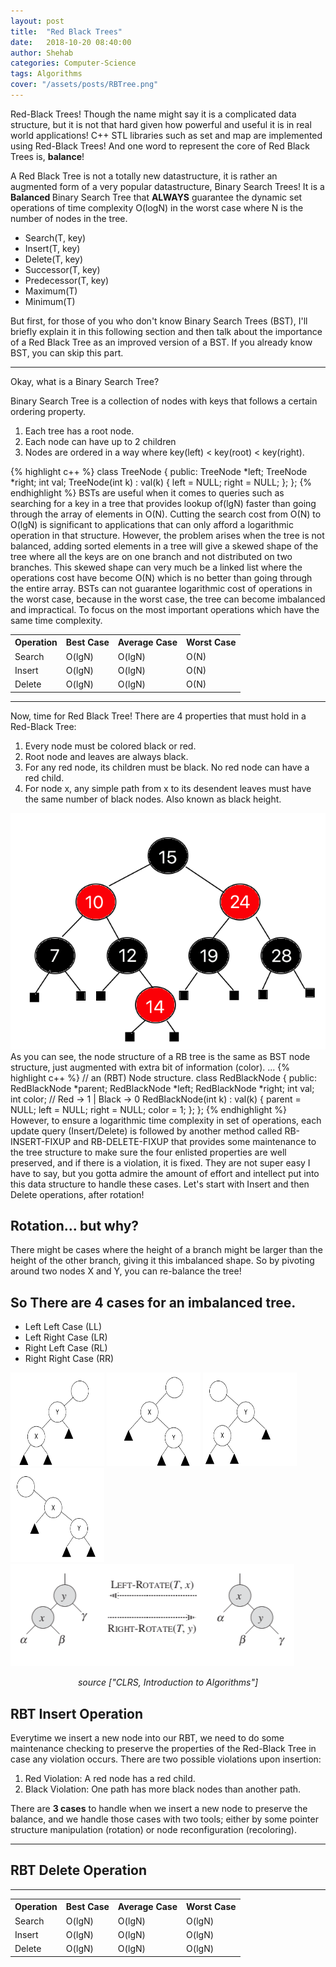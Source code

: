 ```yaml
---
layout: post
title:  "Red Black Trees"
date:   2018-10-20 08:40:00
author: Shehab
categories: Computer-Science
tags: Algorithms
cover: "/assets/posts/RBTree.png"
---
```


Red-Black Trees! Though the name might say it is a complicated data structure, but it is not that hard given how powerful and useful it is in real world applications! C++ STL libraries such as set and map are implemented using Red-Black Trees! And one word to represent the core of Red Black Trees is, <strong>balance</strong>!

A Red Black Tree is not a totally new datastructure, it is rather an augmented form of a very popular datastructure, Binary Search Trees! It is a <strong> Balanced </strong> Binary Search Tree that <strong>ALWAYS</strong> guarantee the dynamic set operations of time complexity O(logN) in the worst case where N is the number of nodes in the tree.
<ul>
	<li> Search(T, key)</li>
	<li> Insert(T, key)</li>
	<li> Delete(T, key)</li>
	<li> Successor(T, key)</li>
	<li> Predecessor(T, key)</li>
	<li> Maximum(T)</li>
	<li> Minimum(T)</li>
</ul>

But first, for those of you who don't know Binary Search Trees (BST), I'll briefly explain it in this following section and then talk about the importance of a Red Black Tree as an improved version of a BST. If you already know BST, you can skip this part. 

<hr> 

Okay, what is a Binary Search Tree?

Binary Search Tree is a collection of nodes with keys that follows a certain ordering property. 
<ol>
	<li>Each tree has a root node.</li>
	<li>Each node can have up to 2 children</li>
	<li>Nodes are ordered in a way where key(left) < key(root) < key(right).</li>
</ol>

{% highlight c++ %}
class TreeNode {
public:
	TreeNode *left;
	TreeNode *right;
	int val;
	TreeNode(int k) : val(k) {
		left = NULL;
		right = NULL;
	}; 
};
{% endhighlight %}
BSTs are useful when it comes to queries such as searching for a key in a tree that provides lookup of(lgN) faster than going through the array of elements in O(N). Cutting the search cost from O(N) to O(lgN) is significant to applications that can only afford a logarithmic operation in that structure. 
However, the problem arises when the tree is not balanced, adding sorted elements in a tree will give a skewed shape of the tree where all the keys are on one branch and not distributed on two branches. This skewed shape can very much be a linked list where the operations cost have become O(N) which is no better than going through the entire array. BSTs can not guarantee logarithmic cost of operations in the worst case, because in the worst case, the tree can become imbalanced and impractical. 
To focus on the most important operations which have the same time complexity. 
<table cellpadding="0" cellspacing="0">
	<tr>
		<th>Operation</th><th>Best Case</th><th>Average Case</th><th>Worst Case</th>
	</tr>
	<tr>
		<td>Search</td><td>O(lgN)</td><td>O(lgN)</td><td>O(N)</td>
	</tr>
	<tr>
		<td>Insert</td><td>O(lgN)</td><td>O(lgN)</td><td>O(N)</td>
	</tr>
	<tr>
		<td>Delete</td><td>O(lgN)</td><td>O(lgN)</td><td>O(N)</td>
	</tr>
</table>
<hr>
Now, time for Red Black Tree!
There are 4 properties that must hold in a Red-Black Tree:
<ol>
<li>Every node must be colored black or red.</li>
<li>Root node and leaves are always black.</li>
<li>For any red node, its children must be black. No red node can have a red child.</li>
<li>For node x, any simple path from x to its desendent leaves must have the same number of black nodes. Also known as black height.</li>
</ol>
<img src="/assets/posts/RBTree.png"> 
As you can see, the node structure of a RB tree is the same as BST node structure, just augmented with extra bit of information (color).
...
{% highlight c++ %}
// an (RBT) Node structure.
class RedBlackNode {
public:
	RedBlackNode *parent;
	RedBlackNode *left;
	RedBlackNode *right;
	int val;
	int color;	// Red -> 1 | Black -> 0
	RedBlackNode(int k) : val(k) {
		parent = NULL;
		left = NULL;
		right = NULL;
		color = 1;
	};
};
{% endhighlight %}
However, to ensure a logarithmic time complexity in set of operations, each update query (Insert/Delete) is followed by another method called RB-INSERT-FIXUP and RB-DELETE-FIXUP that provides some maintenance to the tree structure to make sure the four enlisted properties are well preserved, and if there is a violation, it is fixed.
They are not super easy I have to say, but you gotta admire the amount of effort and intellect put into this data structure to handle these cases. Let's start with Insert and then Delete operations, after rotation!
<h2>Rotation... but why?</h2>
There might be cases where the height of a branch might be larger than the height of the other branch, giving it this imbalanced shape. So by pivoting around two nodes X and Y, you can re-balance the tree! 
<h2> So There are 4 cases for an imbalanced tree. </h2>
<ul>
	<li>Left Left Case (LL)</li>
	<li>Left Right Case (LR)</li>
	<li>Right Left Case (RL)</li>
	<li>Right Right Case (RR)</li>
</ul>
<div class="Image Row">
		<img src="/assets/posts/LL.png" style="width: 150px; height: 150px;">
		<img src="/assets/posts/LR.png" style="width: 150px; height: 150px;">
		<img src="/assets/posts/RL.png" style="width: 150px; height: 150px;">
		<img src="/assets/posts/RR.png" style="width: 150px; height: 150px;">
</div>
<img src="/assets/posts/rotations.png">
<p align="center"><I>source ["CLRS, Introduction to Algorithms"]</I></p>
<h2>RBT Insert Operation</h2>
Everytime we insert a new node into our RBT, we need to do some maintenance checking to preserve the properties of the Red-Black Tree in case any violation occurs. There are two possible violations upon insertion:
<ol>
	<li>Red Violation: A red node has a red child.</li>
	<li>Black Violation: One path has more black nodes than another path.</li>
</ol>
There are <strong>3 cases</strong> to handle when we insert a new node to preserve the balance, and we handle those cases with two tools; either by some pointer structure manipulation (rotation) or node reconfiguration (recoloring).
<hr>
<h2>RBT Delete Operation</h2>
<hr>
<table cellpadding="0" cellspacing="0">
	<tr>
		<th>Operation</th><th>Best Case</th><th>Average Case</th><th>Worst Case</th>
	</tr>
	<tr>
		<td>Search</td><td>O(lgN)</td><td>O(lgN)</td><td>O(lgN)</td>
	</tr>
	<tr>
		<td>Insert</td><td>O(lgN)</td><td>O(lgN)</td><td>O(lgN)</td>
	</tr>
	<tr>
		<td>Delete</td><td>O(lgN)</td><td>O(lgN)</td><td>O(lgN)</td>
	</tr>
</table>